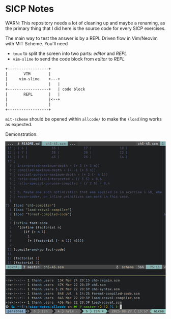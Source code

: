 # SICP Notes

WARN: This repository needs a lot of cleaning up and maybe a renaming, as the
primary thing that I did here is the source code for every SICP exercises.

The main way to test the answer is by a REPL Driven flow in Vim/Neovim with MIT
Scheme. You'll need

- `tmux` to split the screen into two parts: *editor* and *REPL*
- `vim-slime` to send the code block from *editor* to *REPL*

```
+------------------+
|       VIM        |
|     vim-slime    +---+
|                  |   |
+------------------+   | code block
|       REPL       |   |
|                  |<--+
|                  |
+------------------+
```

`mit-scheme` should be opened within `allcode/` to make the `(load)`ing works as
expected.

Demonstration:

![](demo-vim-repl.gif)

